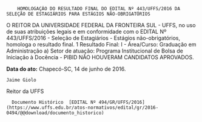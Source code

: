         HOMOLOGAÇÃO DO RESULTADO FINAL DO EDITAL Nº 443/UFFS/2016 DA SELEÇÃO DE ESTAGIÁRIOS PARA ESTÁGIOS NÃO-OBRIGATÓRIOS  

O REITOR DA UNIVERSIDADE FEDERAL DA FRONTEIRA SUL - UFFS, no uso de suas atribuições legais e em conformidade com o EDITAL Nº 443/UFFS/2016 - Seleção de Estagiários - Estágios não-obrigatórios, homologa o resultado final. 1 Resultado Final: I - Área/Curso: Graduação em Administração a) Setor de atuação: Programa Institucional de Bolsa de Iniciação à Docência - PIBID NÃO HOUVERAM CANDIDATOS APROVADOS.

   **Data do ato:** Chapecó-SC, 14 de junho de 2016.   
 

    Jaime Giolo   
 Reitor da UFFS 

      Documento Histórico  [EDITAL Nº 494/GR/UFFS/2016](https://www.uffs.edu.br/atos-normativos/edital/gr/2016-0494/@@download/documento_historico)     
      
